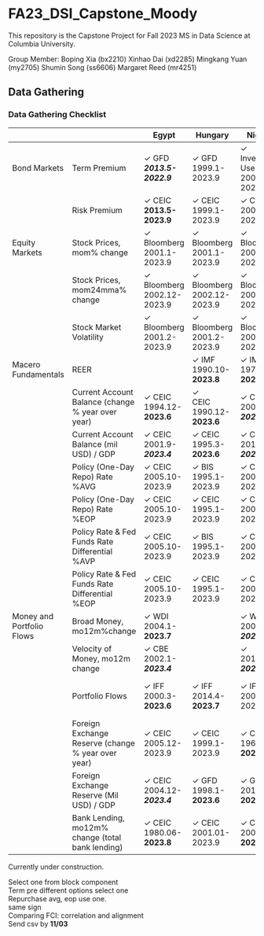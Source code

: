 # FA23_DSI_Capstone_Moody

This repository is the Capstone Project for Fall 2023 MS in Data Science at Columbia University.

Group Member:
Boping Xia (bx2210)
Xinhao Dai (xd2285)
Mingkang Yuan (my2705)
Shumin Song (ss6606)
Margaret Reed (mr4251)

## Data Gathering
### Data Gathering Checklist


|                           |                                                   | Egypt     | Hungary   | Nigeria | Poland | Romania |
|---------------------------|---------------------------------------------------|-----------|-----------|---------|--------|---------|
| Bond Markets              | Term Premium                                      | ✓ GFD</br>***2013.5-2022.9*** | ✓ GFD</br>1999.1-2023.9 | ✓ Investing</br>Use 2 Yr</br>2008.2-2023.9 | ✓ GFD</br>2003.12-**2023.3** | ✓ GFD</br>2008.1-***2022.9*** |
|                           | Risk Premium                                      | ✓ CEIC</br>**2013.5-2023.9** | ✓ CEIC</br>1999.1-2023.9 | ✓ CEIC</br>2007.12-2023.9 | ✓ CEIC</br>1999.5-***2023.3*** | ✓ CEIC</br>2001.12-**2023.6** |
| Equity Markets            | Stock Prices, mom% change                         | ✓ Bloomberg</br>2001.1-2023.9 | ✓ Bloomberg</br>2001.1-2023.9 | ✓ Bloomberg</br>2001.2-2023.9| ✓ Bloomberg</br>2001.1-2023.9 | ✓ Bloomberg</br>2003.2-2023.9|
|                           | Stock Prices, mom24mma% change                    | ✓ Bloomberg</br>2002.12-2023.9 | ✓ Bloomberg</br>2002.12-2023.9 | ✓ Bloomberg</br>2003.1-2023.9 | ✓ Bloomberg</br>2002.12-2023.9 | ✓ Bloomberg</br>2005.1-2023.9 |
|                           | Stock Market Volatility                           | ✓ Bloomberg</br>2001.2-2023.9 | ✓ Bloomberg</br>2001.2-2023.9 | ✓ Bloomberg</br>2001.2-2023.9| ✓ Bloomberg</br>2001.2-2023.9 | ✓ Bloomberg</br>2003.3-2023.9 |
| Macero Fundamentals       | REER                                              |  | ✓ IMF</br>1990.10-**2023.8** | ✓ IMF</br>1979.12-**2023.8** | ✓ IMF</br>1990.10-**2023.8** | ✓ IMF</br>1990.10-**2023.8** |
|                           | Current Account Balance (change % year over year) | ✓ CEIC</br>1994.12-**2023.6** | ✓</br>CEIC 1990.12-**2023.6** | ✓ CEIC</br>2009.3-***2022.12*** | ✓ CEIC</br>2001.3-2023.6 | ✓ CEIC</br>2003.9-*2023.6* |
|                           | Current Account Balance (mil USD) / GDP           | ✓ CEIC</br>2001.9-***2023.4*** | ✓ CEIC</br> 1995.3-**2023.6** | ✓ CEIC </br>2010.3-***2022.12*** | ✓ CEIC </br>2022.3-2023.6 | ✓ CEIC </br>2003.9-**2023.6** |
|                           | Policy (One-Day Repo) Rate %AVG                   | ✓ CEIC</br>2005.10-2023.9 | ✓ BIS</br>1995.1-2023.9 | ✓ CEIC</br>2006.12-2023.9 | ✓ BIS</br>1995.1-2023.9 | ✓ BIS</br>2003.1-2023.9 |
|                           | Policy (One-Day Repo) Rate %EOP                   | ✓ CEIC</br>2005.10-2023.9 | ✓ CEIC</br>1995.1-2023.9 | ✓ CEIC</br>2006.12-2023.9 | ✓ BIS</br>1995.1-2023.9 | ✓ CEIC</br>2003.1-2023.9 |
|                           | Policy Rate & Fed Funds Rate Differential %AVP    | ✓ CEIC</br>2005.10-2023.9 | ✓ BIS</br>1995.1-2023.9 | ✓ CEIC</br>2006.12-2023.9 | ✓ BIS</br>1995.1-2023.9 | ✓ BIS</br>2003.1-2023.9 |
|                           | Policy Rate & Fed Funds Rate Differential %EOP    | ✓ CEIC</br>2005.10-2023.9 | ✓ CEIC</br>1995.1-2023.9 | ✓ CEIC</br>2006.12-2023.9 | ✓ CEIC</br>1995.1-2023.9 | ✓ CEIC</br>2003.1-2023.9 |
| Money and Portfolio Flows | Broad Money, mo12m%change                         | ✓ WDI</br>2004.1-**2023.7** |  | ✓ WDI</br>2001.12-***2023.4*** | ✓ IMF</br>2004.3-**2023.7** | ✓ IMF</br>2001.12-**2023.8** |
|                           | Velocity of Money, mo12m change                   | ✓ CBE</br>2002.1-***2023.4*** |  | ✓ </br>2010.3-***2023.4*** | ✓ </br>2004.3-**2023.6** | ✓ </br>2001.12-**2023.6** |
|                           | Portfolio Flows                                   | ✓ IFF</br>2000.3-**2023.6** | ✓ IFF</br>2014.4-**2023.7** | ✓ IFF</br>2005.3-2024.12 | ✓</br>IFF 2000.1-**2023.7** | ✓</br>IFF 2005.1-**2023.7** |
|                           | Foreign Exchange Reserve (change % year over year)| ✓ CEIC</br>2005.12-2023.9 | ✓ CEIC</br>1999.1-2023.9 | ✓ CEIC</br>1961.1-**2023.6** | ✓ CEIC</br>1999.1-2023.9 | ✓ CEIC</br>2006.4-2023.9 |
|                           | Foreign Exchange Reserve (Mil USD) / GDP          | ✓ CEIC</br>2004.12-***2023.4*** | ✓ GFD</br>1998.1-**2023.6** | ✓ GFD</br>2010.3-**2023.6** | ✓ GFD</br>2002.3-**2023.6** | ✓ GFD</br>2005.4-**2023.6** |
|                           | Bank Lending, mo12m% change (total bank lending)  | ✓ CEIC</br>1980.06-**2023.8** | ✓ CEIC</br>2001.01-2023.9 | ✓ CEIC</br>2007.01-**2023.8** | ✓ CEIC</br>2006.01-**2023.8** | ✓ CEIC</br>2006.12-**2023.8** |
    




Currently under construction.

Select one from block component</br>
Term pre different options select one</br>
Repurchase avg, eop use one.</br>
same sign</br>
Comparing FCI: correlation and alignment</br>
Send csv by **11/03**
